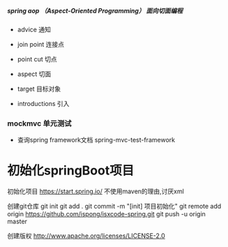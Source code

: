 
##### spring aop （Aspect-Oriented Programming） 面向切面编程

- advice 通知

- join point 连接点

- point cut 切点

- aspect 切面

- target 目标对象

- introductions 引入


### mockmvc 单元测试

- 查询spring framework文档 spring-mvc-test-framework

# 初始化springBoot项目

初始化项目 https://start.spring.io/
不使用maven的理由,讨厌xml

创建git仓库
git init
git add .
git commit -m "[init] 项目初始化"
git remote add origin https://github.com/ispong/isxcode-spring.git
git push -u origin master

创建版权
http://www.apache.org/licenses/LICENSE-2.0

